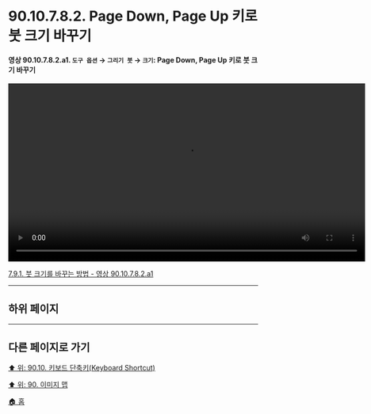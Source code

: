 # 90.10.7.8.2. Page Down, Page Up 키로 붓 크기 바꾸기

<a id="90-10-07-08-02-a1"></a>

#### 영상 90.10.7.8.2.a1. `도구 옵션` → `그리기 붓` → `크기`: Page Down, Page Up 키로 붓 크기 바꾸기
<video controls="controls" width="720" src="https://github.com/wonder13662/gimp/assets/15767104/38119326-09e4-4b1a-b2e3-f85871e6d9f3"></video>

[7.9.1. 붓 크기를 바꾸는 방법 - 영상 90.10.7.8.2.a1](./07-09-01-how-to-change-the-size-of-a-brush.md#90-10-07-08-02-a1)

***

## 하위 페이지


***

## 다른 페이지로 가기

[⬆️ 위: 90.10. 키보드 단축키(Keyboard Shortcut)](./90-10-00-keyboard_shortcut.md)

[⬆️ 위: 90. 이미지 맵](./90-00-image-map.md)

[🏠 홈](./00-home.md)